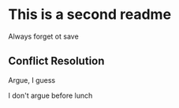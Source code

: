 
# This is a second readme

Always forget ot save

## Conflict Resolution

Argue, I guess

I don't argue before lunch 